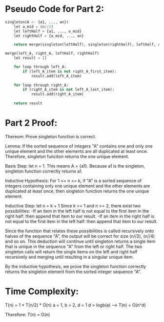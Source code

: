 # Pseudo Code for Part 2:

```python
singleton(A <- {a1, ..., an})
    let a_mid = (n//2)
    let leftHalf = {a1, ..., a_mid}
    let rightHalf = {a_mid, ..., an}

    return merge(singleton(leftHalf), singleton(rightHalf), leftHalf, rightHalf)

merge(left_A, right_A, leftHalf, rightHalf)
    let result = []

    for loop through left_A:
        if (left_A_item is not right_A_first_item):
            result.add(left_A_item)
    
    for loop through right_A:
        if (right_A_item is not left_A_last_item):
            result.add(right_A_item)
    
    return result
```
# Part 2 Proof:

Thereom:
Prove singleton function is correct.

Lemma:
If the sorted sequence of integers "A" contains one and only one unique element and the other elements are all duplicated at least once. Therefore, singleton funciton returns the one unique element.

Basis Step:
let n = 1. This means A = {a1}. Because a1 is the singleton, singleton function correctly returns a1.

Inductive Hypothesis:
For 1 <= n <= k, if "A" is a sorted sequence of integers containing only one unique element and the other elements are duplicated at least once, then singleton function returns the one unique element.

Inductive Step:
let n = k + 1
Since k >= 1 and n >= 2, there exist two possibilities:
    -If an item in the left half is not equal to the first item in the right half:
        then append that item to our result.
    -If an item in the right half is not equal to the first item in the left half:
        then append that item to our result.

Since the function that relates these possibilities is called recursively onto halves of the sequence "A", the output will be correct for size (n//2), (n//4) and so on. This deduction will continue until singleton returns a single item that is unique in the sequence "A" from the left or right half. The two singleton calls will return the single items on the left and right half recursively and merging until resulting in a singular unique item.

By the inductive hypothesis, we prove the singleton function correctly returns the singleton element from the sorted integer sequence "A".


# Time Complexity:

T(n) = 1 * T(n/2) * O(n)
a = 1, b = 2, d = 1
d > logb(a) --> T(n) = O(n^d)

Therefore: T(n) = O(n)


